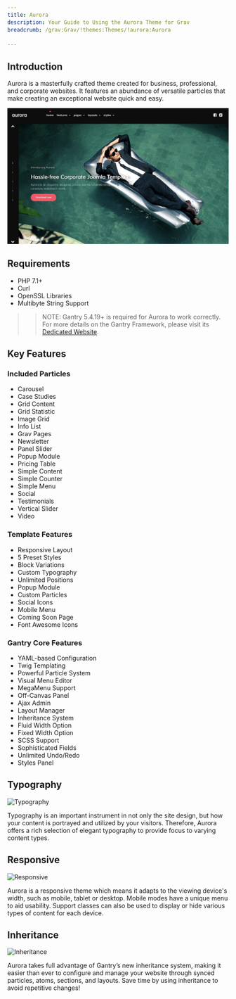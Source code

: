 ```yaml
---
title: Aurora
description: Your Guide to Using the Aurora Theme for Grav
breadcrumb: /grav:Grav/!themes:Themes/!aurora:Aurora

---
```


Introduction
-----

Aurora is a masterfully crafted theme created for business, professional, and corporate websites. It features an abundance of versatile particles that make creating an exceptional website quick and easy.


![](assets/aurora.jpeg)

Requirements
-----

* PHP 7.1+
* Curl
* OpenSSL Libraries
* Multibyte String Support

>> NOTE: Gantry 5.4.19+ is required for Aurora to work correctly. For more details on the Gantry Framework, please visit its [Dedicated Website](http://gantry.org).

Key Features
-----

### Included Particles

* Carousel
* Case Studies
* Grid Content
* Grid Statistic
* Image Grid
* Info List
* Grav Pages
* Newsletter
* Panel Slider
* Popup Module
* Pricing Table
* Simple Content
* Simple Counter
* Simple Menu
* Social
* Testimonials
* Vertical Slider
* Video 

### Template Features

* Responsive Layout
* 5 Preset Styles
* Block Variations
* Custom Typography
* Unlimited Positions
* Popup Module
* Custom Particles
* Social Icons
* Mobile Menu
* Coming Soon Page
* Font Awesome Icons 

### Gantry Core Features

* YAML-based Configuration
* Twig Templating
* Powerful Particle System
* Visual Menu Editor
* MegaMenu Support
* Off-Canvas Panel
* Ajax Admin
* Layout Manager
* Inheritance System
* Fluid Width Option
* Fixed Width Option
* SCSS Support
* Sophisticated Fields
* Unlimited Undo/Redo
* Styles Panel

## Typography

![Typography](ft-2.jpg)

Typography is an important instrument in not only the site design, but how your content is portrayed and utilized by your visitors. Therefore, Aurora offers a rich selection of elegant typography to provide focus to varying content types.

## Responsive

![Responsive](ft-3.jpg)

Aurora is a responsive theme which means it adapts to the viewing device's width, such as mobile, tablet or desktop. Mobile modes have a unique menu to aid usability. Support classes can also be used to display or hide various types of content for each device.

## Inheritance

![Inheritance](ft-4.jpg)

Aurora takes full advantage of Gantry’s new inheritance system, making it easier than ever to configure and manage your website through synced particles, atoms, sections, and layouts. Save time by using inheritance to avoid repetitive changes!
